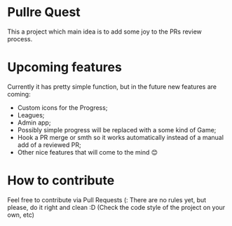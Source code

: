 # Pullre Quest
This a project which main idea is to add some joy to the PRs review process.

# Upcoming features
Currently it has pretty simple function, but in the future new features are coming:
 - Custom icons for the Progress;
 - Leagues;
 - Admin app;
 - Possibly simple progress will be replaced with a some kind of Game;
 - Hook a PR merge or smth so it works automatically instead of a manual add of a reviewed PR;
 - Other nice features that will come to the mind 😊
 
# How to contribute
Feel free to contribute via Pull Requests (: There are no rules yet, but please, do it right and clean :D (Check the code style of the project on your own, etc)
